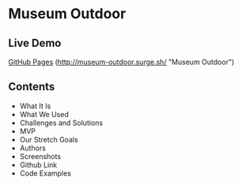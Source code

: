 # Museum Outdoor

## Live Demo
[GitHub Pages](https://pages.github.com/)
(http://museum-outdoor.surge.sh/ "Museum Outdoor")

## Contents
  * What It Is
  * What We Used
  * Challenges and Solutions
  * MVP
  * Our Stretch Goals
  * Authors
  * Screenshots
  * Github Link
  * Code Examples
